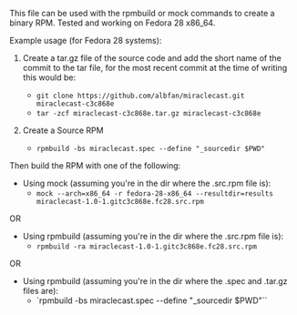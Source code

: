 This file can be used with the rpmbuild or mock commands to create a binary RPM.  Tested and working on Fedora 28 x86\_64.

Example usage (for Fedora 28 systems):
1. Create a tar.gz file of the source code and add the short name of the commit to the tar file, for the most recent commit at the time of writing this would be:
    * `git clone https://github.com/albfan/miraclecast.git miraclecast-c3c868e`
    * `tar -zcf miraclecast-c3c868e.tar.gz miraclecast-c3c868e`

2. Create a Source RPM
    * `rpmbuild -bs miraclecast.spec --define "_sourcedir $PWD"`

Then build the RPM with one of the following:

* Using mock (assuming you're in the dir where the .src.rpm file is):
    * `mock --arch=x86_64 -r fedora-28-x86_64 --resultdir=results miraclecast-1.0-1.gitc3c868e.fc28.src.rpm`

OR

* Using rpmbuild (assuming you're in the dir where the .src.rpm file is):
    * `rpmbuild -ra miraclecast-1.0-1.gitc3c868e.fc28.src.rpm`

OR

* Using rpmbuild (assuming you're in the dir where the .spec and .tar.gz files are):
    * `rpmbuild -bs miraclecast.spec --define "_sourcedir $PWD"``
